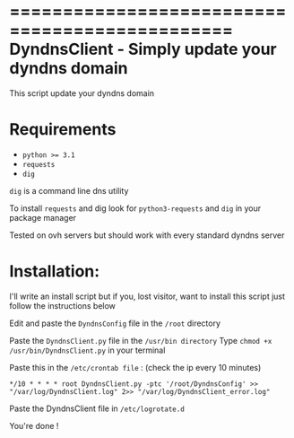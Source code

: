 ===============================================
DyndnsClient - Simply update your dyndns domain
===============================================

This script update your dyndns domain

Requirements
============
- ``python >= 3.1``
- ``requests``
- ``dig``

``dig`` is a command line dns utility

To install ``requests`` and dig look for ``python3-requests`` and ``dig`` in your package manager

Tested on ovh servers but should work with every standard dyndns server

Installation:
=============

I'll write an install script but if you, lost visitor, want to install this script just follow the instructions below

Edit and paste the ``DyndnsConfig`` file in the `/root` directory

Paste the ``DyndnsClient.py`` file in the `/usr/bin directory`
Type ``chmod +x /usr/bin/DyndnsClient.py`` in your terminal

Paste this in the `/etc/crontab file` : (check the ip every 10 minutes)

``*/10 * * * * root DyndnsClient.py -ptc '/root/DyndnsConfig' >> "/var/log/DyndnsClient.log" 2>> "/var/log/DyndnsClient_error.log"``

Paste the DyndnsClient file in `/etc/logrotate.d`

You're done !
